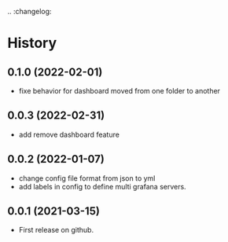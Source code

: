 .. :changelog:

# History

## 0.1.0 (2022-02-01)
* fixe behavior for dashboard moved from one folder to another

## 0.0.3 (2022-02-31)
* add remove dashboard feature

## 0.0.2 (2022-01-07)
* change config file format from json to yml
* add labels in config to define multi grafana servers.

## 0.0.1 (2021-03-15)

* First release on github.

